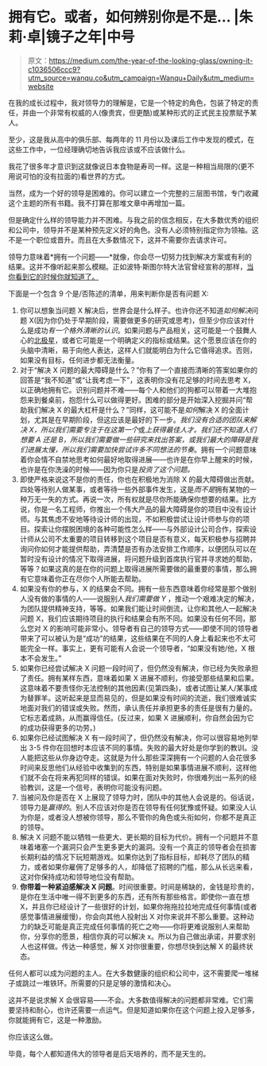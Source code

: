 # 拥有它。或者，如何辨别你是不是… |朱莉·卓|镜子之年|中号

> 原文：<https://medium.com/the-year-of-the-looking-glass/owning-it-c1036506ccc9?utm_source=wanqu.co&utm_campaign=Wanqu+Daily&utm_medium=website>

在我的成长过程中，我对领导力的理解是，它是一个特定的角色，包装了特定的责任，并由一个非常有权威的人(像贵宾，但更酷)或某种形式的正式民主投票赋予某人。

至少，这是我从高中的俱乐部、每两年的 11 月份以及课后工作中发现的模式，在这些工作中，一位经理确切地告诉我应该或不应该做什么。

我花了很多年才意识到这就像说日本食物是寿司一样。这是一种相当局限的(更不用说可怕的没有拉面的)看世界的方式。

当然，成为一个好的领导是困难的。你可以建立一个完整的三层图书馆，专门收藏这个主题的所有书籍。我不打算在那堆文章中再增加一篇。

但是确定什么样的领导能力并不困难。与我之前的信念相反，在大多数优秀的组织和公司中，领导并不是某种预先定义好的角色。没有人必须特别指定你为领袖。这不是一个职位或晋升。而且在大多数情况下，这并不需要你去请求许可。

领导力意味着*拥有一个问题——*就像，你会尽一切努力找到解决方案或有利的结果。这并不像听起来那么模糊。正如波特·斯图尔特大法官曾经宣称的那样，[当你看到它的时候你就知道了。](http://en.wikipedia.org/wiki/I_know_it_when_I_see_it)

下面是一个包含 9 个是/否陈述的清单，用来判断你是否有问题 X:

1.  你可以想象当问题 X 解决后，世界会是什么样子。也许你还不知道*如何解决*问题 X(因为你仍处于早期阶段，需要做更多的研究或思考)，但至少你应该对什么是成功*有一个格外清晰的认识*。如果问题与产品相关，这可能是一个鼓舞人心的[北极星](/the-year-of-the-looking-glass/designs-north-star-d469193063c5)，或者它可能是一个明确定义的指标或结果。这个愿景应该在你的头脑中清晰，易于向他人表达，这样人们就能明白为什么它值得追求。否则，如果没有目标，任何进步都无法衡量。
2.  对于“解决 X 问题的最大障碍是什么？”你有了一个直接而清晰的答案如果你的回答是“我不知道”或“让我考虑一下”，这表明你没有花足够的时间去思考 X，以正确地拥有它。识别问题并不难——每个人和他们的狗都可以带着一大堆抱怨来到餐桌前，抱怨什么可以做得更好。困难的部分是开始深入挖掘并问“帮助我们解决 X 的最大杠杆是什么？”同样，这可能不是*如何*解决 X 的全面计划，尤其是在早期阶段，但这应该是最好的下一步。*我们没有合适的团队来解决 X，所以我们需要专注于在这第一个*或*上获得最佳人才。我们还不知道人们想要 A 还是 B，所以我们需要做一些研究来找出答案，*或*我们最大的障碍是我们进展太慢，所以我们需要加快尝试许多不同想法的节奏*。拥有一个问题意味着你会情不自禁地思考如何最好地取得进展——也许是在你早上醒来的时候，也许是在你洗澡的时候——因为你只是*投资了这个问题。*
3.  即使严格来说这不是你的责任，你也在积极地为消除 X 的最大障碍做出贡献。四处等待别人做某事，或者等待一些外部事件发生，这是*而不是*拥有某物的一种万无一失的方式。再说一次，所有权就是尽你所能确保你想要的结果。比方说，你是一名工程师，你推出一个伟大产品的最大障碍是你的项目中没有设计师。与其焦虑不安地等待设计师的出现，不如积极尝试让设计师参与你的项目。探索让你摆脱困境的各种可能性怎么样——与外部设计公司合作，探索设计师从公司不太重要的项目转移到这个项目是否有意义，每天积极参与招聘并询问你如何才能提供帮助，弄清楚是否有办法安排工作顺序，以便团队可以在暂时没有设计的情况下取得进展，将问题升级到首席执行官并寻求她的帮助，等等？如果这真的是在你的问题上取得进展所需要做的最重要的事情，那么拥有它意味着你正在尽你个人所能去帮助。
4.  如果没有你的参与，X 的结果会不同。拥有一些东西意味着你经常是那个做别人没有做的事情的人——说服别人*我们需要做 Y* ，推动一个艰难决定的解决，为团队提供精神支持，等等。如果我们能让时间倒流，让你和其他人一起解决问题 X，我们应该期待项目的执行和结果会有所不同。如果没有任何不同，那么您对 X 的影响可能非常小。领导者有自己的领导方式——即使不同的领导者带来了可以被认为是“成功”的结果，这些结果在不同的人身上看起来也不太可能完全一样。事实上，更有可能有人会说一个领导者，“如果没有她/他，X 根本不会发生。”
5.  如果你已经尝试解决 X 问题一段时间了，但仍然没有解决，你已经为失败承担了责任。拥有某样东西，意味着如果 X 进展不顺利，你接受那些结果和后果。这意味着不要责怪你无法控制的其他因素(见第四条)，或者试图让某人/某事成为替罪羊。这听起来是显而易见的，但是如果没有时间的流逝，我们很难诚实地面对我们的错误或失败。然而，承认责任并承担更多的责任是很有力量的。它标志着成熟，从而赢得信任。(反过来，如果 X 进展顺利，你自然会因为它的成功获得更多的功劳。)
6.  如果你已经试图解决 X 有一段时间了，但仍然没有解决，你可以很容易地列举出 3-5 件你在回想时本应该不同的事情。失败的最大好处是你学到的教训。没人能把这些从你身边夺走。这就是为什么那些深深拥有一个问题的人会花很多时间来反思他们从经验中收集到的东西，特别是如果事情进展不顺利，这样他们就不会在将来再犯同样的错误。如果在面对失败时，你很难列出一系列的经验教训，这是一个信号，表明你可能没有问题。
7.  当被问及你是否在 X 上展现了领导力时，团队中的其他人会说是的。俗话说，领导力是*赢得的*。别人不应该对你是否在领导有任何犹豫或怀疑。如果没人认为你是，或者没人想被你领导，那么不管你的角色或头衔如何，你都不是真正的领导。
8.  解决 X 问题不能以牺牲一些更大、更长期的目标为代价。拥有一个问题并不意味着堵塞一个漏洞只会产生更多更大的漏洞。没有一个真正的领导者会在损害长期利益的情况下玩短期游戏。如果你达到了指标目标，却耗尽了团队的精力，或者如果你雇佣了足够多的人，却降低了招聘的门槛，那么从长远来看，这对你保持成功和领导地位没有帮助。
9.  **你带着一种紧迫感解决 X 问题**。时间很重要。时间是稀缺的，金钱是珍贵的，是你在生活中唯一得不到更多的东西，还有所有那些格言。即使你一直在想 X，并且你已经设计了一些很好的计划，如果你拖拖拉拉地完成任何事情(或者感觉事情进展缓慢)，你会向其他人投射出 X 对你来说并不那么重要。这种动力的缺乏可能是真正完成任何事情的死亡之吻——你将更难说服别人来帮助你，分享你的愿景，相信你真的可以解决 x。所以为自己做出承诺，并要求别人也这样做。传达一种感觉，解 X 对你很重要，你想尽快到达解 X 的最终状态。

任何人都可以成为问题的主人。在大多数健康的组织和公司中，这不需要爬一堆梯子或跳过一堆铁环。所需要的只是足够的激情和决心。

这并不是说求解 X 会很容易——不会。大多数值得解决的问题都非常难。它们需要坚持和耐心，也许还需要一点运气。但是知道如果你在这个问题上投入足够多，你就能拥有它，这是一种激励。

你应该这么做。

毕竟，每个人都知道伟大的领导者是后天培养的，而不是天生的。